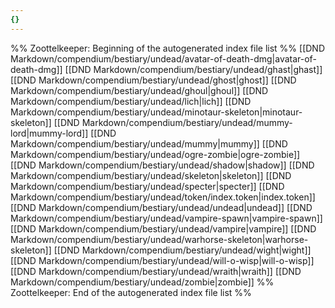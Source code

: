 ```yaml
---
{}
---
```

%% Zoottelkeeper: Beginning of the autogenerated index file list  %%
 [[DND Markdown/compendium/bestiary/undead/avatar-of-death-dmg|avatar-of-death-dmg]]
 [[DND Markdown/compendium/bestiary/undead/ghast|ghast]]
 [[DND Markdown/compendium/bestiary/undead/ghost|ghost]]
 [[DND Markdown/compendium/bestiary/undead/ghoul|ghoul]]
 [[DND Markdown/compendium/bestiary/undead/lich|lich]]
 [[DND Markdown/compendium/bestiary/undead/minotaur-skeleton|minotaur-skeleton]]
 [[DND Markdown/compendium/bestiary/undead/mummy-lord|mummy-lord]]
 [[DND Markdown/compendium/bestiary/undead/mummy|mummy]]
 [[DND Markdown/compendium/bestiary/undead/ogre-zombie|ogre-zombie]]
 [[DND Markdown/compendium/bestiary/undead/shadow|shadow]]
 [[DND Markdown/compendium/bestiary/undead/skeleton|skeleton]]
 [[DND Markdown/compendium/bestiary/undead/specter|specter]]
 [[DND Markdown/compendium/bestiary/undead/token/index.token|index.token]]
 [[DND Markdown/compendium/bestiary/undead/undead|undead]]
 [[DND Markdown/compendium/bestiary/undead/vampire-spawn|vampire-spawn]]
 [[DND Markdown/compendium/bestiary/undead/vampire|vampire]]
 [[DND Markdown/compendium/bestiary/undead/warhorse-skeleton|warhorse-skeleton]]
 [[DND Markdown/compendium/bestiary/undead/wight|wight]]
 [[DND Markdown/compendium/bestiary/undead/will-o-wisp|will-o-wisp]]
 [[DND Markdown/compendium/bestiary/undead/wraith|wraith]]
 [[DND Markdown/compendium/bestiary/undead/zombie|zombie]]
%% Zoottelkeeper: End of the autogenerated index file list  %%

